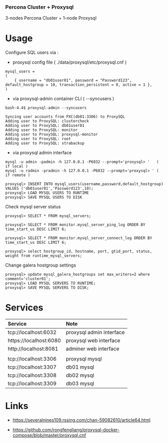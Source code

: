 ### Percona Cluster + Proxysql ###

3-nodes Percona Cluster + 1-node Proxysql

# Usage

Configure SQL users via :

- proxysql config file ( ./data/proxysql/etc/proxysql.cnf )

```
mysql_users =
(
    { username = "db01user01", password = "Password123", default_hostgroup = 10, transaction_persistent = 0, active = 1 },
)
```

- via proxysql-admin container CLI ( --syncusers )
```
bash-4.4$ proxysql-admin --syncusers

Syncing user accounts from PXC(db01:3306) to ProxySQL
Adding user to ProxySQL: clustercheck
Adding user to ProxySQL: db01user01
Adding user to ProxySQL: monitor
Adding user to ProxySQL: proxysql-monitor
Adding user to ProxySQL: root
Adding user to ProxySQL: xtrabackup
```

- via proxysql admin interface
```
mysql -u admin -padmin -h 127.0.0.1 -P6032 --prompt='proxysql> '   ( if local )
mysql -u radmin -pradmin -h 127.0.0.1 -P6032 --prompt='proxysql> ' ( if remote )

proxysql> INSERT INTO mysql_users(username,password,default_hostgroup) VALUES ('db01user01','Password123',10);
proxysql> LOAD MYSQL USERS TO RUNTIME
proxysql> SAVE MYSQL USERS TO DISK
```

Check mysql server status
```
proxysql> SELECT * FROM mysql_servers;

proxysql> SELECT * FROM monitor.mysql_server_ping_log ORDER BY time_start_us DESC LIMIT 6;

proxysql> SELECT * FROM monitor.mysql_server_connect_log ORDER BY time_start_us DESC LIMIT 6;

proxysql> select hostgroup_id, hostname, port, gtid_port, status, weight from runtime_mysql_servers;
```

Change galera hostgroup settings

```
proxysql> update mysql_galera_hostgroups set max_writers=2 where comment='cluster01';
proxysql> LOAD MYSQL SERVERS TO RUNTIME;
proxysql> SAVE MYSQL SERVERS TO DISK;
```


# Services

| Service   | Note |
| :---      | :--- |
| tcp://localhost:6032 | proxysql admin interface |
| https://localhost:6080 | proxysql web interface |
| http://localhost:8081 | adminer web interface |
| | |
| tcp://localhost:3306 | proxysql mysql |
| tcp://localhost:3307 | db01 mysql |
| tcp://localhost:3308 | db02 mysql |
| tcp://localhost:3309 | db03 mysql |

# Links

- https://severalnines109.rssing.com/chan-59082610/article64.html

- https://github.com/rongfengliang/proxysql-docker-compose/blob/master/proxysql.cnf


